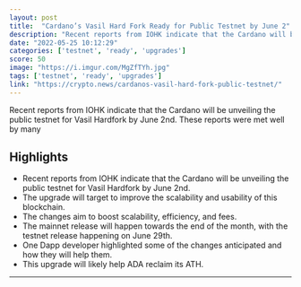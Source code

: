 ```yaml
---
layout: post
title:  "Cardano’s Vasil Hard Fork Ready for Public Testnet by June 2"
description: "Recent reports from IOHK indicate that the Cardano will be unveiling the public testnet for Vasil Hardfork by June 2nd. These reports were met well by many"
date: "2022-05-25 10:12:29"
categories: ['testnet', 'ready', 'upgrades']
score: 50
image: "https://i.imgur.com/MgZfTYh.jpg"
tags: ['testnet', 'ready', 'upgrades']
link: "https://crypto.news/cardanos-vasil-hard-fork-public-testnet/"
---
```


Recent reports from IOHK indicate that the Cardano will be unveiling the public testnet for Vasil Hardfork by June 2nd. These reports were met well by many

## Highlights

- Recent reports from IOHK indicate that the Cardano will be unveiling the public testnet for Vasil Hardfork by June 2nd.
- The upgrade will target to improve the scalability and usability of this blockchain.
- The changes aim to boost scalability, efficiency, and fees.
- The mainnet release will happen towards the end of the month, with the testnet release happening on June 29th.
- One Dapp developer highlighted some of the changes anticipated and how they will help them.
- This upgrade will likely help ADA reclaim its ATH.

---
